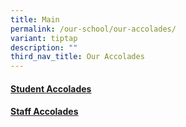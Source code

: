 ```yaml
---
title: Main
permalink: /our-school/our-accolades/
variant: tiptap
description: ""
third_nav_title: Our Accolades
---
```

<h4><a href="/our-school/our-accolades/student-accolades/" rel="noopener noreferrer nofollow" target="_blank">Student Accolades</a></h4>
<h4><a href="/our-school/our-accolades/staff-accolades/" rel="noopener noreferrer nofollow" target="_blank">Staff Accolades</a></h4>
<p></p>